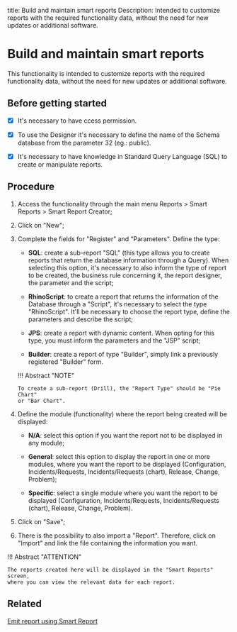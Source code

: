 title: Build and maintain smart reports
Description: Intended to customize reports with the required functionality data, without the need for new updates or additional software.
# Build and maintain smart reports

This functionality is intended to customize reports with the
required functionality data, without the need for new updates or additional
software.

Before getting started
--------------------------

- [x] It's necessary to have ccess permission. 

- [x] To use the Designer it's necessary to define the name of the Schema database from the parameter 32 (eg.: public).

- [x] It's necessary to have knowledge in Standard Query Language (SQL) to create or manipulate reports.

Procedure
-------------

1.  Access the functionality through the main menu Reports \> Smart Reports \>
    Smart Report Creator;

2.  Click on "New";

3.  Complete the fields for "Register" and "Parameters". Define the type:

       + **SQL**: create a sub-report "SQL" (this type allows you to create reports that return the database information through a Query).          When selecting this option, it's necessary to also inform the type of report to be created, the business rule concerning it, the       report designer, the parameter and the script;  

      + **RhinoScript**: to create a report that returns the information of the Database through a "Script", it's necessary to select the         type "RhinoScript". It'll be necessary to choose the report type, define the parameters and describe the script;  

      + **JPS**: create a report with dynamic content. When opting for this type, you must inform the parameters and the "JSP" script;  

      + **Builder**: create a report of type "Builder", simply link a previously registered "Builder" form.  


    !!! Abstract "NOTE"

        To create a sub-report (Drill), the "Report Type" should be "Pie Chart"
        or "Bar Chart".  

4. Define the module (functionality) where the report being created will be
    displayed:

      +	**N/A**: select this option if you want the report not to be displayed in any module;  

      +	**General**: select this option to display the report in one or more modules, where you want the report to be displayed        (Configuration, Incidents/Requests, Incidents/Requests (chart), Release, Change, Problem);  

      +	**Specific**: select a single module where you want the report to be displayed (Configuration, Incidents/Requests,    Incidents/Requests (chart), Release, Change, Problem).  

5.  Click on "Save";

6.  There is the possibility to also import a "Report". Therefore, click on
    "Import" and link the file containing the information you want.

!!! Abstract "ATTENTION"

    The reports created here will be displayed in the "Smart Reports" screen,
    where you can view the relevant data for each report.  

Related
-------

[Emit report using Smart Report](/en-us/4biz-helium/additional-features/reports/create/smart-reports/configuration/create-smart-report.html)
